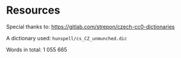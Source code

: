 
# Resources

Special thanks to: https://gitlab.com/strepon/czech-cc0-dictionaries

A dictionary used: `hunspell/cs_CZ_unmunched.dic` 

Words in total: 1 055 665
